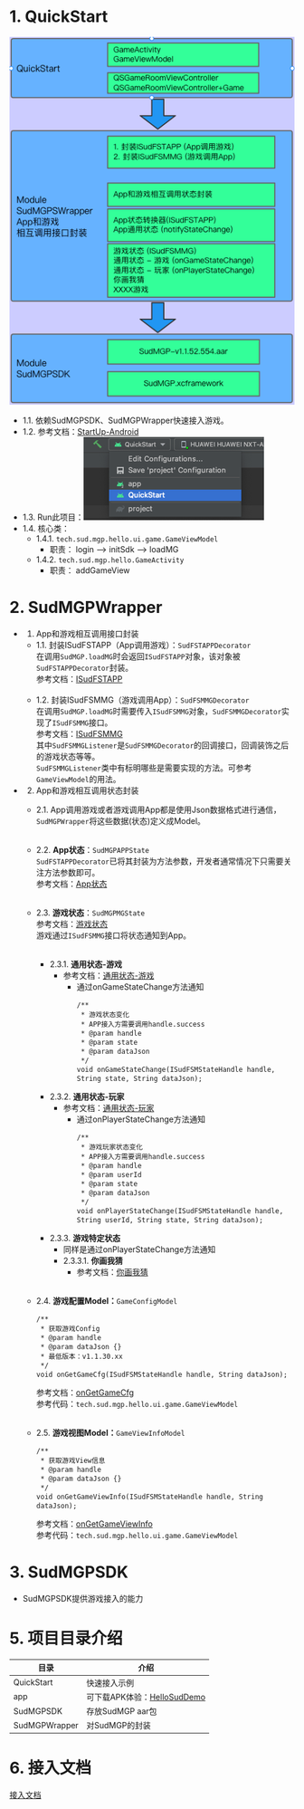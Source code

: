 # 1. QuickStart
![QuickStartArch.png](QuickStartArch.png)
- 1.1. 依赖SudMGPSDK、SudMGPWrapper快速接入游戏。
- 1.2. 参考文档：[StartUp-Android](https://docs.sud.tech/zh-CN/app/Client/StartUp-Android.html)
- 1.3. Run此项目：![Run](QuickStartRun.png)
- 1.4. 核心类：
  - 1.4.1. `tech.sud.mgp.hello.ui.game.GameViewModel`
    - 职责： login --> initSdk --> loadMG
  - 1.4.2. `tech.sud.mgp.hello.GameActivity`
    - 职责： addGameView

# 2. SudMGPWrapper
  - 1. App和游戏相互调用接口封装
    - 1.1. 封装ISudFSTAPP（App调用游戏）：`SudFSTAPPDecorator` <br>
      在调用`SudMGP.loadMG`时会返回`ISudFSTAPP`对象，该对象被`SudFSTAPPDecorator`封装。 <br>
      参考文档：[ISudFSTAPP](https://docs.sud.tech/zh-CN/app/Client/API/ISudFSTAPP.html) <br><br>
    - 1.2. 封装ISudFSMMG（游戏调用App）：`SudFSMMGDecorator` <br>
      在调用`SudMGP.loadMG`时需要传入`ISudFSMMG`对象，`SudFSMMGDecorator`实现了`ISudFSMMG`接口。 <br>
      参考文档：[ISudFSMMG](https://docs.sud.tech/zh-CN/app/Client/API/ISudFSMMG.html) <br>
      其中`SudFSMMGListener`是`SudFSMMGDecorator`的回调接口，回调装饰之后的游戏状态等等。<br>
      `SudFSMMGListener`类中有标明哪些是需要实现的方法。可参考`GameViewModel`的用法。<br>
  

  - 2. App和游戏相互调用状态封装
    - 2.1. App调用游戏或者游戏调用App都是使用Json数据格式进行通信，`SudMGPWrapper`将这些数据(状态)定义成Model。<br><br>
    - 2.2. **App状态**：`SudMGPAPPState` <br>
      `SudFSTAPPDecorator`已将其封装为方法参数，开发者通常情况下只需要关注方法参数即可。<br>
      参考文档：[App状态](https://docs.sud.tech/zh-CN/app/Client/APPFST/) <br><br>
    - 2.3. **游戏状态**：`SudMGPMGState`<br>
      参考文档：[游戏状态](https://docs.sud.tech/zh-CN/app/Client/MGFSM/) <br>
      游戏通过`ISudFSMMG`接口将状态通知到App。<br><br>
      - 2.3.1. **通用状态-游戏**
        - 参考文档：[通用状态-游戏](https://docs.sud.tech/zh-CN/app/Client/MGFSM/CommonStateGame.html)
          - 通过onGameStateChange方法通知
            ```
            /**
             * 游戏状态变化
             * APP接入方需要调用handle.success
             * @param handle
             * @param state
             * @param dataJson
             */
            void onGameStateChange(ISudFSMStateHandle handle, String state, String dataJson);
            ```
      - 2.3.2. **通用状态-玩家**
          - 参考文档：[通用状态-玩家](https://docs.sud.tech/zh-CN/app/Client/MGFSM/CommonStatePlayer.html)
            - 通过onPlayerStateChange方法通知
              ```
              /**
               * 游戏玩家状态变化
               * APP接入方需要调用handle.success
               * @param handle
               * @param userId
               * @param state
               * @param dataJson
               */
              void onPlayerStateChange(ISudFSMStateHandle handle, String userId, String state, String dataJson);
              ```
      - 2.3.3. **游戏特定状态**
        - 同样是通过onPlayerStateChange方法通知
        - 2.3.3.1. **你画我猜**
            - 参考文档：[你画我猜](https://docs.sud.tech/zh-CN/app/Client/MGFSM/DrawGuess.html) <br><br>

    - 2.4. **游戏配置Model：**`GameConfigModel`
      ```
      /**
       * 获取游戏Config
       * @param handle
       * @param dataJson {}
       * 最低版本：v1.1.30.xx
       */
      void onGetGameCfg(ISudFSMStateHandle handle, String dataJson);
      ```
      参考文档：[onGetGameCfg](https://docs.sud.tech/zh-CN/app/Client/API/ISudFSMMG/onGetGameCfg.html) <br>
      参考代码：`tech.sud.mgp.hello.ui.game.GameViewModel` <br><br>
  
    - 2.5. **游戏视图Model：**`GameViewInfoModel`
      ```
      /**
       * 获取游戏View信息
       * @param handle
       * @param dataJson {}
       */
      void onGetGameViewInfo(ISudFSMStateHandle handle, String dataJson);
      ```
  
      参考文档：[onGetGameViewInfo](https://docs.sud.tech/zh-CN/app/Client/API/ISudFSMMG/onGetGameViewInfo.html) <br>
      参考代码：`tech.sud.mgp.hello.ui.game.GameViewModel`

# 3. SudMGPSDK
- SudMGPSDK提供游戏接入的能力

# 5. 项目目录介绍
目录|介绍
---|---
QuickStart      |	快速接入示例
app             |	可下载APK体验：[HelloSudDemo](https://www.sud.tech/?lang=zh)
SudMGPSDK       |	存放SudMGP aar包
SudMGPWrapper   |	对SudMGP的封装

# 6. 接入文档
[接入文档](https://docs.sud.tech/zh-CN/app/Client/)

